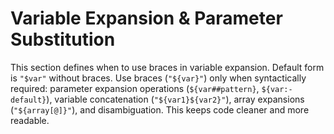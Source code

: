 # Variable Expansion & Parameter Substitution

This section defines when to use braces in variable expansion. Default form is `"$var"` without braces. Use braces (`"${var}"`) only when syntactically required: parameter expansion operations (`${var##pattern}`, `${var:-default}`), variable concatenation (`"${var1}${var2}"`), array expansions (`"${array[@]}"`), and disambiguation. This keeps code cleaner and more readable.
